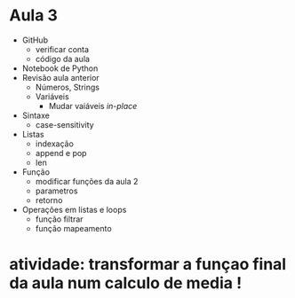 # Aula 3

- GitHub
  - verificar conta
  - código da aula
- Notebook de Python
- Revisão aula anterior
  - Números, Strings
  - Variáveis
    - Mudar vaiáveis *in-place*
- Sintaxe
  - case-sensitivity
- Listas
  - indexação
  - append e pop
  - len
- Função
  - modificar funções da aula 2
  - parametros
  - retorno
- Operações em listas e loops
  - função filtrar
  - função mapeamento

# atividade: transformar a funçao final da aula num calculo de media !